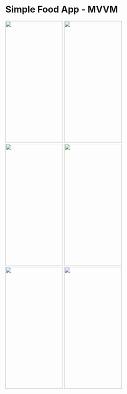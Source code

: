 # Simple Food App - MVVM 

<img src="https://user-images.githubusercontent.com/48989136/165623604-7f1d5ad7-c731-4a3f-bc30-cb561b2d2112.jpg" width="180" height="380"> <img src="https://user-images.githubusercontent.com/48989136/165623134-8a569779-dbd5-49e8-b541-05b209ca105a.jpg" width="180" height="380"> <img src="https://user-images.githubusercontent.com/48989136/165623773-04531291-73f8-49dd-9557-a20bd8b89467.jpg" width="180" height="380">
<img src="https://user-images.githubusercontent.com/48989136/165623900-0f7822b3-1e77-47f2-adfc-c8dcf783246b.jpg" width="180" height="380">
<img src="https://user-images.githubusercontent.com/48989136/165623909-60d9cc11-2646-49e6-b34c-4981ec2184fa.jpg" width="180" height="380">
<img src="https://user-images.githubusercontent.com/48989136/165623916-57f8a27d-2f91-4e6e-9245-00d191dfceff.jpg" width="180" height="380">
